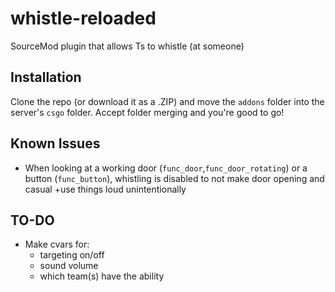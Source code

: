 # whistle-reloaded

 SourceMod plugin that allows Ts to whistle (at someone)

## Installation

 Clone the repo (or download it as a .ZIP) and move the `addons` folder into the server's `csgo` folder. Accept folder merging and you're good to go!

## Known Issues

* When looking at a working door (`func_door`,`func_door_rotating`) or a button (`func_button`), whistling is disabled to not make door opening and casual +use things loud unintentionally

## TO-DO

* Make cvars for:
  * targeting on/off
  * sound volume
  * which team(s) have the ability
